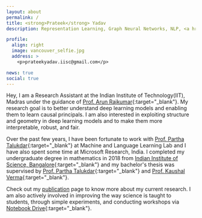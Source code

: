 ```yaml
---
layout: about
permalink: /
title: <strong>Prateek</strong> Yadav
description: Representation Learning, Graph Neural Networks, NLP, <a href="https://www.iisc.ac.in/">Indian Institute of Science, Bangalore </a>.

profile:
  align: right
  image: vancouver_selfie.jpg
  address: >
    <p>prateekyadav.iisc@gmail.com</p>

news: true
social: true
---
```


Hey, I am a Research Assistant at the Indian Institute of Technology(IIT), Madras under the guidance of [Prof. Arun Rajkumar](https://sites.google.com/view/arun-rajkumar){:target="_blank"}. My research goal is to better understand deep learning models and enabling them to learn causal principals. I am also interested in exploiting structure and geometry in deep learning models and to make them more interpretable, robust, and fair.

Over the past few years, I have been fortunate to work with [Prof. Partha Talukdar](http://talukdar.net){:target="_blank"} at Machine and Language Learning Lab and I have also spent some time at Microsoft Research, India. I completed my undergraduate degree in mathematics in 2018 from [Indian Institute of Science, Bangalore](https://www.iisc.ac.in/){:target="_blank"} and my bachelor's thesis was supervised by [Prof. Partha Talukdar](http://talukdar.net){:target="_blank"} and [Prof. Kaushal Verma](http://math.iisc.ac.in/~kverma/){:target="_blank"}. 

Check out my [publication](/publications/) page to know more about my current research. I am also actively involved in improving the way science is taught to students, through simple experiments, and conducting workshops via [Notebook Drive](https://www.iisc.ac.in/outreach/activities/notebook-drive/){:target="_blank"}.